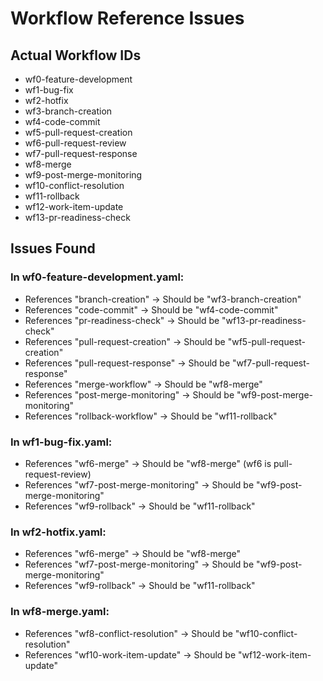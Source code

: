 # Workflow Reference Issues

## Actual Workflow IDs
- wf0-feature-development
- wf1-bug-fix
- wf2-hotfix
- wf3-branch-creation
- wf4-code-commit
- wf5-pull-request-creation
- wf6-pull-request-review
- wf7-pull-request-response
- wf8-merge
- wf9-post-merge-monitoring
- wf10-conflict-resolution
- wf11-rollback
- wf12-work-item-update
- wf13-pr-readiness-check

## Issues Found

### In wf0-feature-development.yaml:
- References "branch-creation" → Should be "wf3-branch-creation"
- References "code-commit" → Should be "wf4-code-commit"
- References "pr-readiness-check" → Should be "wf13-pr-readiness-check"
- References "pull-request-creation" → Should be "wf5-pull-request-creation"
- References "pull-request-response" → Should be "wf7-pull-request-response"
- References "merge-workflow" → Should be "wf8-merge"
- References "post-merge-monitoring" → Should be "wf9-post-merge-monitoring"
- References "rollback-workflow" → Should be "wf11-rollback"

### In wf1-bug-fix.yaml:
- References "wf6-merge" → Should be "wf8-merge" (wf6 is pull-request-review)
- References "wf7-post-merge-monitoring" → Should be "wf9-post-merge-monitoring"
- References "wf9-rollback" → Should be "wf11-rollback"

### In wf2-hotfix.yaml:
- References "wf6-merge" → Should be "wf8-merge"
- References "wf7-post-merge-monitoring" → Should be "wf9-post-merge-monitoring"
- References "wf9-rollback" → Should be "wf11-rollback"

### In wf8-merge.yaml:
- References "wf8-conflict-resolution" → Should be "wf10-conflict-resolution"
- References "wf10-work-item-update" → Should be "wf12-work-item-update"